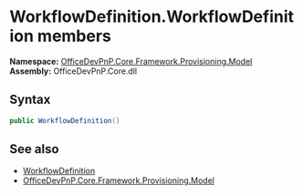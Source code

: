# WorkflowDefinition.WorkflowDefinition members 
  

**Namespace:** [OfficeDevPnP.Core.Framework.Provisioning.Model](OfficeDevPnP.Core.Framework.Provisioning.Model.md)  
**Assembly:** OfficeDevPnP.Core.dll  
## Syntax
```C#
public WorkflowDefinition()
```
## See also
- [WorkflowDefinition](OfficeDevPnP.Core.Framework.Provisioning.Model.WorkflowDefinition.md)
- [OfficeDevPnP.Core.Framework.Provisioning.Model](OfficeDevPnP.Core.Framework.Provisioning.Model.md)
